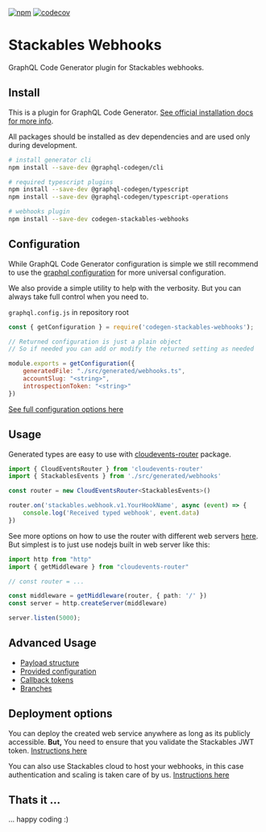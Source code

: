 [![npm](https://img.shields.io/npm/v/codegen-stackables-webhooks?label=codegen-stackables-webhooks&logo=npm)](https://www.npmjs.com/package/codegen-stackables-webhooks)
[![codecov](https://codecov.io/gh/stackables/codegen-stackables-webhooks/branch/main/graph/badge.svg?token=CDSWILU8I6)](https://codecov.io/gh/stackables/codegen-stackables-webhooks)

# Stackables Webhooks

GraphQL Code Generator plugin for Stackables webhooks.

## Install

This is a plugin for GraphQL Code Generator. [See official installation docs for more info](https://www.graphql-code-generator.com/docs/getting-started/installation).

All packages should be installed as dev dependencies and are used only during development.

```bash
# install generator cli
npm install --save-dev @graphql-codegen/cli

# required typescript plugins
npm install --save-dev @graphql-codegen/typescript
npm install --save-dev @graphql-codegen/typescript-operations

# webhooks plugin
npm install --save-dev codegen-stackables-webhooks
```

## Configuration

While GraphQL Code Generator configuration is simple we still recommend to use the [graphql configuration](https://graphql-config.com/introduction) for more universal configuration. 

We also provide a simple utility to help with the verbosity. But you can always take full control when you need to.

`graphql.config.js` in repository root

```js
const { getConfiguration } = require('codegen-stackables-webhooks');

// Returned configuration is just a plain object
// So if needed you can add or modify the returned setting as needed

module.exports = getConfiguration({
    generatedFile: "./src/generated/webhooks.ts",
    accountSlug: "<string>",
    introspectionToken: "<string>"
})
```

[See full configuration options here](https://github.com/stackables/codegen-stackables-webhooks/blob/main/docs/config.md)

## Usage

Generated types are easy to use with [cloudevents-router](https://github.com/stackables/cloudevents-router) package.

```typescript
import { CloudEventsRouter } from 'cloudevents-router'
import { StackablesEvents } from './src/generated/webhooks'

const router = new CloudEventsRouter<StackablesEvents>()

router.on('stackables.webhook.v1.YourHookName', async (event) => {
    console.log('Received typed webhook', event.data)
})
```

See more options on how to use the router with different web servers [here](https://github.com/stackables/cloudevents-router). But simplest is to just use nodejs built in web server like this:

```typescript
import http from "http"
import { getMiddleware } from "cloudevents-router"

// const router = ... 

const middleware = getMiddleware(router, { path: '/' })
const server = http.createServer(middleware)

server.listen(5000);
```

## Advanced Usage

- [Payload structure](https://github.com/stackables/codegen-stackables-webhooks/blob/main/docs/advanced.md)
- [Provided configuration](https://github.com/stackables/codegen-stackables-webhooks/blob/main/docs/advanced.md)
- [Callback tokens](https://github.com/stackables/codegen-stackables-webhooks/blob/main/docs/advanced.md)
- [Branches](https://github.com/stackables/codegen-stackables-webhooks/blob/main/docs/advanced.md)

## Deployment options

You can deploy the created web service anywhere as long as its publicly accessible. **But,** You need to ensure that you validate the Stackables JWT token. [Instructions here](https://github.com/stackables/codegen-stackables-webhooks/blob/main/docs/deploy.md)

You can also use Stackables cloud to host your webhooks, in this case authentication and scaling is taken care of by us. [Instructions here](https://github.com/stackables/codegen-stackables-webhooks/blob/main/docs/deploy.md)

## Thats it ...

... happy coding :)
